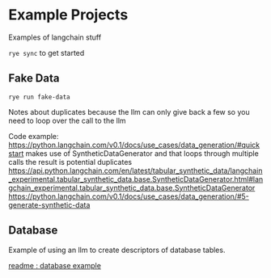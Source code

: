 # Example Projects

Examples of langchain stuff

`rye sync` to get started

## Fake Data

`rye run fake-data`

Notes about duplicates because the llm can only give back
a few so you need to loop over the call to the llm

Code example: https://python.langchain.com/v0.1/docs/use_cases/data_generation/#quickstart
makes use of SyntheticDataGenerator and that loops through multiple calls
the result is potential duplicates
https://api.python.langchain.com/en/latest/tabular_synthetic_data/langchain_experimental.tabular_synthetic_data.base.SyntheticDataGenerator.html#langchain_experimental.tabular_synthetic_data.base.SyntheticDataGenerator
https://python.langchain.com/v0.1/docs/use_cases/data_generation/#5-generate-synthetic-data

## Database

Example of using an llm to create descriptors of database tables.

[readme : database example](./support/readme_database.md)
